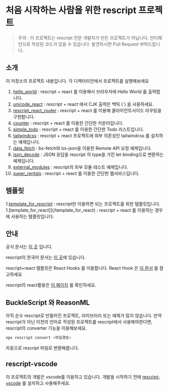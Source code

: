 # 처음 시작하는 사람을 위한 rescript 프로젝트

> 주의 : 이 프로젝트는 rescript 전문 개발자가 만든 프로젝트가 아닙니다.
> 안티패턴으로 작성된 코드가 있을 수 있습니다.
> 발견하시면 Pull Request 부탁드립니다.

## 소개

이 저장소의 프로젝트 내용입니다. 각 디렉터리안에서 프로젝트를 실행해보세요

1. [hello_world](/hello_world) : rescript + react 를 이용해서 브라우저에 Hello World 를 출력합니다.
1. [unicode_react](/unicode_react) : rescript + react 에서 CJK 출력은 백틱 (`) 을 사용하세요.
1. [rescript_react_router](/rescript_react_router) : rescript + react 를 이용해 클라이언트사이드 라우팅을 구현합니다.
1. [counter](/counter) : rescript + react 를 이용한 간단한 카운터입니다.
1. [simple_todo](/simple_todo) : rescript + react 를 이용한 간단한 Todo 리스트입니다.
1. [tailwindcss](/tailwindcss) : rescript + react 프로젝트에 외부 의존성인 tailwindcss 를 설치하는 예제입니다.
1. [data_fetch](/data_fetch) : bs-fetch와 bs-json을 이용한 Remote API 요청 예제입니다.
1. [json_decode](/json_decode) : JSON 응답을 rescript 의 type을 가진 let-binding으로 변환하는 예제입니다.
1. [external_modules](/external_modules) : rescript의 외부 모듈 테스트 예제입니다.
1. [super_rentals](/super_renatals) : rescript + react 를 이용한 간단한 웹서비스입니다.


## 템플릿

1.[template_for_rescript](/template_for_rescript) : rescript만 이용하면 되는 프로젝트를 위한 템플릿입니다.
1.[template_for_react]](/template_for_react) : rescript + react 를 이용하는 경우에 사용하는 템플릿입니다.

## 안내

공식 문서는 [이 곳](https://rescript-lang.org/) 입니다.

rescript의 한국어 문서는 [이 곳](https://green-labs.github.io/rescript-in-korean/)에 있습니다.

rescript+react 템플릿은 React Hooks 를 이용합니다. React Hook 은 [이 문서](https://reactjs.org/docs/hooks-intro.html) 를 참고하세요

rescript의 react활용은 [이 페이지](https://rescript-lang.org/docs/react/latest/introduction) 를 확인하세요.

## BuckleScript 와 ReasonML

아직 순수 rescript로 만들어진 프로젝트, 라이브러리 또는 예제가 많지 않습니다. 만약 rescript가 아닌 이전의 언어로 작성된 프로젝트를 rescript에서 사용해야한다면, rescript의 converter 기능을 이용해보세요.

```bash
npx rescript convert <파일경로>
```

자동으로 rescript 파일로 변환해줍니다.

## rescript-vscode

이 프로젝트의 개발은 vscode를 이용하고 있습니다. 개발을 시작하기 전에 [rescript-vscode](https://marketplace.visualstudio.com/items?itemName=chenglou92.rescript-vscode) 를 설치하고 사용해주세요.
